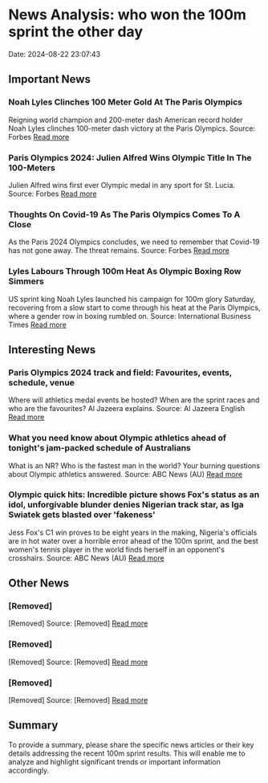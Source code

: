 # News Analysis: who won the 100m sprint the other day

Date: 2024-08-22 23:07:43

## Important News

### Noah Lyles Clinches 100 Meter Gold At The Paris Olympics
Reigning world champion and 200-meter dash American record holder Noah Lyles clinches 100-meter dash victory at the Paris Olympics.
Source: Forbes
[Read more](https://www.forbes.com/sites/katelynhutchison/2024/08/04/noah-lyles-clinches-100-meter-gold-at-the-paris-olympics/)

### Paris Olympics 2024: Julien Alfred Wins Olympic Title In The 100-Meters
Julien Alfred wins first ever Olympic medal in any sport for St. Lucia.
Source: Forbes
[Read more](https://www.forbes.com/sites/katelynhutchison/2024/08/03/paris-olympics-2024-julien-alfred-wins-olympic-title-in-the-100-meters/)

### Thoughts On Covid-19 As The Paris Olympics Comes To A Close
As the Paris 2024 Olympics concludes, we need to remember that Covid-19 has not gone away. The threat remains.
Source: Forbes
[Read more](https://www.forbes.com/sites/davewessner/2024/08/11/thoughts-on-covid-19-as-the-paris-olympics-comes-to-a-close/)

### Lyles Labours Through 100m Heat As Olympic Boxing Row Simmers
US sprint king Noah Lyles launched his campaign for 100m glory Saturday, recovering from a slow start to come through his heat at the Paris Olympics, where a gender row in boxing rumbled on.
Source: International Business Times
[Read more](https://www.ibtimes.com/lyles-labours-through-100m-heat-olympic-boxing-row-simmers-3738839)

## Interesting News

### Paris Olympics 2024 track and field: Favourites, events, schedule, venue
Where will athletics medal events be hosted? When are the sprint races and who are the favourites? Al Jazeera explains.
Source: Al Jazeera English
[Read more](https://www.aljazeera.com/sports/2024/7/31/favourites-events-schedule-paris-olympics-2024-track-and-field-guide)

### What you need know about Olympic athletics ahead of tonight's jam-packed schedule of Australians
What is an NR? Who is the fastest man in the world? Your burning questions about Olympic athletics answered.
Source: ABC News (AU)
[Read more](https://www.abc.net.au/news/2024-08-05/athletics-explainer-aussies-full-night-of-competition/104183230)

### Olympic quick hits: Incredible picture shows Fox's status as an idol, unforgivable blunder denies Nigerian track star, as Iga Swiatek gets blasted over 'fakeness'
Jess Fox's C1 win proves to be eight years in the making, Nigeria's officials are in hot water over a horrible error ahead of the 100m sprint, and the best women's tennis player in the world finds herself in an opponent's crosshairs.
Source: ABC News (AU)
[Read more](https://www.abc.net.au/news/2024-08-01/paris-olympic-games-quick-hits-day-five-jess-fox-nigeria-iga/104131220)

## Other News

### [Removed]
[Removed]
Source: [Removed]
[Read more](https://removed.com)

### [Removed]
[Removed]
Source: [Removed]
[Read more](https://removed.com)

### [Removed]
[Removed]
Source: [Removed]
[Read more](https://removed.com)

## Summary

To provide a summary, please share the specific news articles or their key details addressing the recent 100m sprint results. This will enable me to analyze and highlight significant trends or important information accordingly.
